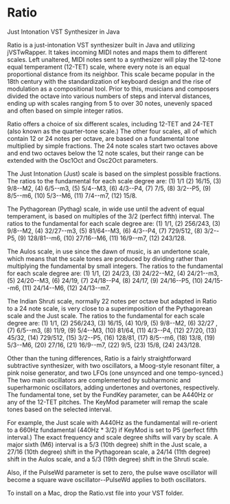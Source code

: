 # Ratio
Just Intonation VST Synthesizer in Java

Ratio is a just-intonation VST synthesizer built in Java and utilizing jVSTwRapper. It takes incoming MIDI notes and maps them to different scales. Left unaltered, MIDI notes sent to a synthesizer will play the 12-tone equal temperament (12-TET) scale, where every note is an equal proportional distance from its neighbor. This scale became popular in the 18th century with the standardization of keyboard design and the rise of modulation as a compositional tool. Prior to this, musicians and composers divided the octave into various numbers of steps and interval distances, ending up with scales ranging from 5 to over 30 notes, unevenly spaced and often based on simple integer ratios.

Ratio offers a choice of six different scales, including 12-TET and 24-TET (also known as the quarter-tone scale.) The other four scales, all of which contain 12 or 24 notes per octave, are based on a fundamental tone multiplied by simple fractions. The 24 note scales start two octaves above and end two octaves below the 12 note scales, but their range can be extended with the Osc1Oct and Osc2Oct parameters.

The Just Intonation (Just) scale is based on the simplest possible fractions. The ratios to the fundamental for each scale degree are: (1) 1/1 (2) 16/15, (3) 9/8--M2, (4) 6/5--m3, (5) 5/4--M3, (6) 4/3--P4, (7) 7/5, (8) 3/2--P5, (9) 8/5--m6, (10) 5/3--M6, (11) 7/4--m7, (12) 15/8.

The Pythagorean (Pythag) scale, in wide use until the advent of equal temperament, is based on multiples of the 3/2 (perfect fifth) interval. The ratios to the fundamental for each scale degree are: (1) 1/1, (2) 256/243, (3) 9/8--M2, (4) 32/27--m3, (5) 81/64--M3, (6) 4/3--P4, (7) 729/512, (8) 3/2--P5, (9) 128/81--m6, (10) 27/16--M6, (11) 16/9--m7, (12) 243/128.

The Aulos scale, in use since the dawn of music, is an undertone scale, which means that the scale tones are produced by dividing rather than multiplying the fundamental by small integers. The ratios to the fundamental for each scale degree are: (1) 1/1, (2) 24/23, (3) 24/22--M2, (4) 24/21--m3, (5) 24/20--M3, (6) 24/19, (7) 24/18--P4, (8) 24/17, (9) 24/16--P5, (10) 24/15--m6, (11) 24/14--M6, (12) 24/13--m7.

The Indian Shruti scale, normally 22 notes per octave but adapted in Ratio to a 24 note scale, is very close to a superimposition of the Pythagorean scale and the Just scale. The ratios to the fundamental for each scale degree are: (1) 1/1, (2) 256/243, (3) 16/15, (4) 10/9, (5) 9/8--M2, (6) 32/27 , (7) 6/5--m3, (8) 11/9, (9) 5/4--M3, (10) 81/64, (11) 4/3--P4, (12) 27/20, (13) 45/32, (14) 729/512, (15) 3/2--P5, (16) 128/81, (17) 8/5--m6, (18) 13/8, (19) 5/3--M6, (20) 27/16, (21) 16/9--m7, (22) 9/5, (23) 15/8, (24) 243/128.

Other than the tuning differences, Ratio is a fairly straightforward subtractive synthesizer, with two oscillators, a Moog-style resonant filter, a pink noise generator, and two LFOs (one unsynced and one tempo-synced.) The two main oscillators are complemented by subharmonic and superharmonic oscillators, adding undertones and overtones, respectively. The fundamental tone, set by the FundKey parameter, can be A440Hz or any of the 12-TET pitches. The KeyMod parameter will remap the scale tones based on the selected interval.

For example, the Just scale with A440Hz as the fundamental will re-orient to a 660Hz fundamental (440Hz * 3/2) if KeyMod is set to P5 (perfect fifth interval.) The exact frequency and scale degree shifts will vary by scale. A major sixth (M6) interval is a 5/3 (10th degree) shift in the Just scale, a 27/16 (10th degree) shift in the Pythagorean scale, a 24/14 (11th degree) shift in the Aulos scale, and a 5/3 (19th degree) shift in the Shruti scale.

Also, if the PulseWd parameter is set to zero, the pulse wave oscillator will become a square wave oscillator--PulseWd applies to both oscillators. 

To install on a Mac, drop the Ratio.vst file into your VST folder.
